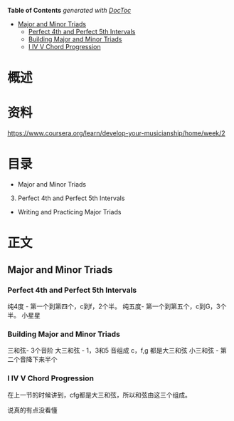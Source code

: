 <!-- START doctoc generated TOC please keep comment here to allow auto update -->
<!-- DON'T EDIT THIS SECTION, INSTEAD RE-RUN doctoc TO UPDATE -->
**Table of Contents**  *generated with [DocToc](https://github.com/thlorenz/doctoc)*

- [Major and Minor Triads](#major-and-minor-triads)
  - [Perfect 4th and Perfect 5th Intervals](#perfect-4th-and-perfect-5th-intervals)
  - [Building Major and Minor Triads](#building-major-and-minor-triads)
  - [I IV V Chord Progression](#i-iv-v-chord-progression)

<!-- END doctoc generated TOC please keep comment here to allow auto update -->

<!-- Created by thejojo on 2017/7/22. -->
 
 # 概述
 
 # 资料
 
https://www.coursera.org/learn/develop-your-musicianship/home/week/2
 
 # 目录
 
 - Major and Minor Triads 
 
 3. Perfect 4th and Perfect 5th Intervals

 
 -  Writing and Practicing Major Triads
 
 # 正文

## Major and Minor Triads 

### Perfect 4th and Perfect 5th Intervals

纯4度 - 第一个到第四个，c到f，2个半。 
纯五度- 第一个到第五个，c到G，3个半。 小星星

### Building Major and Minor Triads

三和弦- 3个音阶
大三和弦 - 1，3和5 音组成
c，f,g 都是大三和弦
小三和弦 -  第二个音降下来半个

### I IV V Chord Progression
在上一节的时候讲到，cfg都是大三和弦，所以和弦由这三个组成。

说真的有点没看懂



